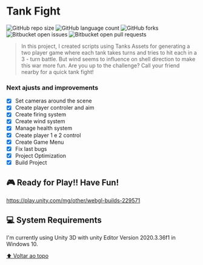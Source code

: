 # Tank Fight

<!---Esses são exemplos. Veja https://shields.io para outras pessoas ou para personalizar este conjunto de escudos. Você pode querer incluir dependências, status do projeto e informações de licença aqui--->

![GitHub repo size](https://img.shields.io/github/repo-size/iuricode/README-template?style=for-the-badge)
![GitHub language count](https://img.shields.io/github/languages/count/iuricode/README-template?style=for-the-badge)
![GitHub forks](https://img.shields.io/github/forks/iuricode/README-template?style=for-the-badge)
![Bitbucket open issues](https://img.shields.io/bitbucket/issues/iuricode/README-template?style=for-the-badge)
![Bitbucket open pull requests](https://img.shields.io/bitbucket/pr-raw/iuricode/README-template?style=for-the-badge)

> In this project, I created scripts using Tanks Assets for generating a two player game where each tank takes turns and tries to hit each in a 3 - turn battle. But wind seems to influence on shell direction to make this war more fun. Are you up to the challenge? Call your friend nearby for a quick tank fight!

### Next ajusts and improvements

- [x] Set cameras around the scene
- [x] Create player controler and aim
- [x] Create firing system
- [x] Create wind system
- [x] Manage health system
- [x] Create player 1 e 2 control
- [x] Create Game Menu
- [x] Fix last bugs
- [x] Project Optimization
- [x] Build Project

##  🎮 Ready for Play!! Have Fun!

https://play.unity.com/mg/other/webgl-builds-229571

## 💻 System Requirements

I'm currently using Unity 3D with unity Editor Version 2020.3.36f1 in Windows 10.

[⬆ Voltar ao topo](#Corona)<br>
